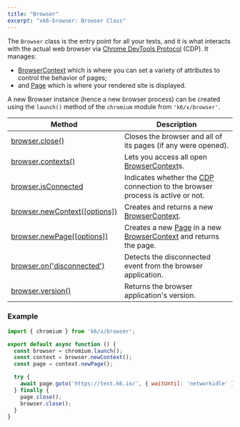 ```yaml
---
title: "Browser"
excerpt: "xk6-browser: Browser Class"
---
```


The `Browser` class is the entry point for all your tests, and it is what interacts with the actual web browser via [Chrome DevTools Protocol](https://chromedevtools.github.io/devtools-protocol/) (CDP). It manages:
- [BrowserContext](/javascript-api/xk6-browser/api/browsercontext/) which is where you can set a variety of attributes to control the behavior of pages;
- and [Page](/javascript-api/xk6-browser/api/page/) which is where your rendered site is displayed.

A new Browser instance (hence a new browser process) can be created using the `launch()` method of the `chromium` module from `'k6/x/browser'`.

| Method                                                                                    | Description                                                                                                                                           |
|-------------------------------------------------------------------------------------------|-------------------------------------------------------------------------------------------------------------------------------------------------------|
| [browser.close()](/javascript-api/xk6-browser/api/browser/close)                              | Closes the browser and all of its pages (if any were opened).                                                                                         |
| [browser.contexts()](/javascript-api/xk6-browser/api/browser/contexts)                        | Lets you access all open [BrowserContext](/javascript-api/xk6-browser/api/browsercontext/)s.                                                        |
| [browser.isConnected](/javascript-api/xk6-browser/api/browser/isconnected) <BWIPT id="453"/>  | Indicates whether the [CDP](https://chromedevtools.github.io/devtools-protocol/) connection to the browser process is active or not.                  |
| [browser.newContext([options])](/javascript-api/xk6-browser/api/browser/newcontext/) <BWIPT id="455"/> | Creates and returns a new [BrowserContext](/javascript-api/xk6-browser/api/browsercontext/).                                                             |
| [browser.newPage([options])](/javascript-api/xk6-browser/api/browser/newpage)  <BWIPT id="455"/>       | Creates a new [Page](/javascript-api/xk6-browser/api/page/) in a new [BrowserContext](/javascript-api/xk6-browser/api/browsercontext/) and returns the page. |
| [browser.on('disconnected')](/javascript-api/xk6-browser/api/browser/on) | Detects the disconnected event from the browser application. |
| [browser.version()](/javascript-api/xk6-browser/api/browser/version)                          | Returns the browser application's version.                                                                                                            |

### Example

<CodeGroup labels={[]}>

```javascript
import { chromium } from 'k6/x/browser';

export default async function () {
  const browser = chromium.launch();
  const context = browser.newContext();
  const page = context.newPage();

  try {
    await page.goto('https://test.k6.io/', { waitUntil: 'networkidle' });
  } finally {
    page.close();
    browser.close();
  }
}
```

</CodeGroup>
